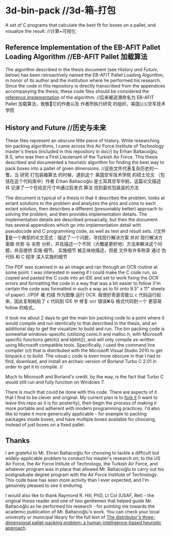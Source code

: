 3d-bin-pack //3d-箱-打包
===========

A set of C programs that calculate the best fit for boxes on a pallet, and visualize the result.  //计算+可视化

Reference Implementation of the EB-AFIT Pallet Loading Algorithm  //EB-AFIT Pallet 加载算法
----------------------------------------------------------------

The algorithm described in the thesis document (see *History and Future*, below) has been retroactively named the EB-AFIT Pallet Loading Algorithm, in honor of its author and the institution where he performed his research.  Since the code in this repository is directly transcribed from the appendices accompanying the thesis, these code files should be considered the [reference implementation](https://en.wikipedia.org/wiki/Reference_implementation) of the algorithm.  //后来被追溯命名为 EB-AFIT Pallet 加载算法，致敬🫡它的作者以及 作者所执行研究 的组织，美国🇺🇸空军技术学院 

History and Future  //历史与未来
------------------

These files represent an obscure little piece of history. While researching bin packing algorithms, I came across this Air Force Institute of Technology master's thesis (included in this repository in doc/) by Erhan Baltacıoğlu, B.S, who was then a First Lieutenant of the Turkish Air Force. This thesis described and documented a heuristic algorithm for finding the best way to pack boxes into a pallet of given dimensions.  //这些文件代表复杂历史的一瞥。当 研究 打包装箱算法 的时候，遇到这个 美国空军技术学院 的硕士论文 （包括在这个代码库中）作者 Erhan Baltacıoğlu 是土耳其空军中尉。这篇论文描述 并 记录了一个在给定尺寸中通过启发式 算法 找到最优包装盒的方法

The document is typical of a thesis in that it describes the problem, looks at extant solutions to the problem and analyzes the pros and cons to each extant solution, then describes a different (presumably better) approach to solving the problem, and then provides implementation details.  The implementation details are described prosaically, but then the document has several appendices which go into implementation detail with pseudocode and C programming code, as well as test and result sets. //文件📃是一个典型的论文范式：描述了一个问题，寻找现行解决方案 并对 现行解决方案做 优势 与 劣势 分析，并且描述一个不同（大概是更好地）方法来解决这个问题，并且提供 实施 细节。 实施细节 被乏味地描述，但是 文件有许多附录 通过 伪代码 和 C 程序 深入实施的细节

The PDF was scanned in as an image and ran through an OCR routine at some point.  I was interested in seeing if I could make the C code run, so copied and pasted the C code into an IDE and set to work fixing the OCR errors and formatting the code in a way that was a bit easier to follow (I'm certain the code was formatted in such a way as to fit onto 8.5" x 11" sheets of paper). //PDF 被 扫描 作为图像 运行 OCR. 我很好奇是否能让 c 代码运行起来，因此复制粘贴了 c 代码到 IDE 中 修复 ocr 错误❌与 格式代码到一个 更容易 follow 的格式。

It took me about 2 days to get the main bin packing code to a point where it would compile and run identically to that described in the thesis, and an additional day to get the visualizer to build and run.  The bin packing code is somewhat windows-specific (utilizing conio.h and malloc.h, with Microsoft specific functions getch() and kbhit()), and will only compile as-written using Microsoft compatible tools.  Specifically, I used the command line compiler (cl) that is distributed with the Microsoft Visual Studio 2010 to get binpack.c to build. The visual.c code is even more obscure in that I had to find, download, and install an archaic version of Borland Turbo C 2.01 in order to get it to compile. // 

Much to Microsoft and Borland's credit, by the way, is the fact that Turbo C would still run and fully function on Windows 7.

There is much that could be done with this code.  There are aspects of it that I find to be clever and original.  My current plan is to [fork it](https://github.com/thebitpusher/boxologic) (I want to leave this repo as it is for posterity), then begin the process of making it more portable and adherent with modern programming practices.  I'd also like to make it more generically applicable - for example to packing packages inside boxes, and have multiple boxes available for choosing, instead of just boxes on a fixed pallet.

Thanks
------

I am grateful to Mr. Ehran Baltacıoğlu for choosing to tackle a difficult but widely-applicable problem to conduct his master's research on; to the US Air Force, the Air Force Intitute of Technology, the Turkish Air Force, and whatever program was in place that allowed Mr. Baltacıoğlu to carry out his postgraduate degree program with the Air Force Institute of Technology.  This code base has seen more activity than I ever expected, and I'm genuinely pleased to see it enduring.

I would also like to thank Raymond R. Hill, PhD, Lt Col (USAF, Ret) - the original thesis reader and one of two gentlemen that helped guide Mr. Baltacıoğlu as he performed his research - for pointing me towards the academic publication of Mr. Baltacıoğlu's work. You can check your local university or municipal library for the full text of [The distributor's three-dimensional pallet-packing problem: a human intelligence-based heuristic approach](http://www.inderscience.com/dev/search/index.php?mainAction=search&action=record&rec_id=9300&prevQuery=&ps=10&m=or).
